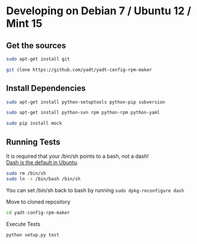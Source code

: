 # Developing on Debian 7 / Ubuntu 12 / Mint 15

## Get the sources

```bash
sudo apt-get install git
```

```bash
git clone https://github.com/yadt/yadt-config-rpm-maker
```

## Install Dependencies

```bash
sudo apt-get install python-setuptools python-pip subversion
```

```bash
sudo apt-get install python-svn rpm python-rpm python-yaml
```

```bash
sudo pip install mock
```

## Running Tests

It is required that your /bin/sh points to a bash, not a dash!  
[Dash is the default in Ubuntu](https://wiki.ubuntu.com/DashAsBinSh).
```bash
sudo rm /bin/sh
sudo ln -s /bin/bash /bin/sh
```
You can set /bin/sh back to bash by running `sudo dpkg-reconfigure dash`

Move to cloned repository
```bash
cd yadt-config-rpm-maker
```

Execute Tests
```bash
python setup.py test
```

